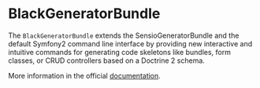 BlackGeneratorBundle
=====================

The `BlackGeneratorBundle` extends the SensioGeneratorBundle and the default Symfony2 command line
interface by providing new interactive and intuitive commands for generating
code skeletons like bundles, form classes, or CRUD controllers based on a
Doctrine 2 schema.

More information in the official
[documentation](http://symfony.com/doc/current/bundles/BlackGeneratorBundle/index.html).
